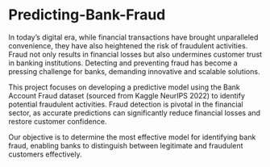 # Predicting-Bank-Fraud
In today’s digital era, while financial transactions have brought unparalleled convenience, they have also heightened the risk of fraudulent activities. Fraud not only results in financial losses but also undermines customer trust in banking institutions. Detecting and preventing fraud has become a pressing challenge for banks, demanding innovative and scalable solutions.

This project focuses on developing a predictive model using the Bank Account Fraud dataset (sourced from Kaggle NeurIPS 2022) to identify potential fraudulent activities. Fraud detection is pivotal in the financial sector, as accurate predictions can significantly reduce financial losses and restore customer confidence.

Our objective is to determine the most effective model for identifying bank fraud, enabling banks to distinguish between legitimate and fraudulent customers effectively.

